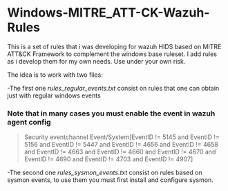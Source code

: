 # Windows-MITRE_ATT-CK-Wazuh-Rules

This is a set of rules that i was developing for wazuh HIDS based on MITRE ATT&CK Framework to complement the windows base ruleset.
I add rules as i develop them for my own needs.
Use under your own risk.


The idea is to work with two files:

-The first one *rules_regular_events.txt* consist on rules that one can obtain just with regular windows events 

### Note that in many cases you must enable the event in wazuh agent config
>  <localfile>
>    <location>Security</location>
>    <log_format>eventchannel</log_format>
>    <query>Event/System[EventID != 5145 and EventID != 5156 and EventID != 5447 and
>      EventID != 4656 and EventID != 4658 and EventID != 4663 and EventID != 4660 and
>      EventID != 4670 and EventID != 4690 and EventID != 4703 and EventID != 4907]</query>
>  </localfile>


-The second one *rules_sysmon_events.txt* consist on rules based on sysmon events, to use them you must first install and configure sysmon.


